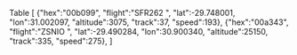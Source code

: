 Table
[
{"hex":"00b099", "flight":"SFR262 ", "lat":-29.748001, "lon":31.002097, "altitude":3075, "track":37, "speed":193},
{"hex":"00a343", "flight":"ZSNIO ", "lat":-29.490284, "lon":30.900340, "altitude":25150, "track":335, "speed":275},
]
